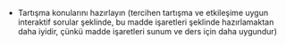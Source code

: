 - Tartışma konularını hazırlayın (tercihen tartışma ve etkileşime uygun interaktif sorular şeklinde, bu madde işaretleri şeklinde hazırlamaktan daha iyidir, çünkü madde işaretleri sunum ve ders için daha uygundur)